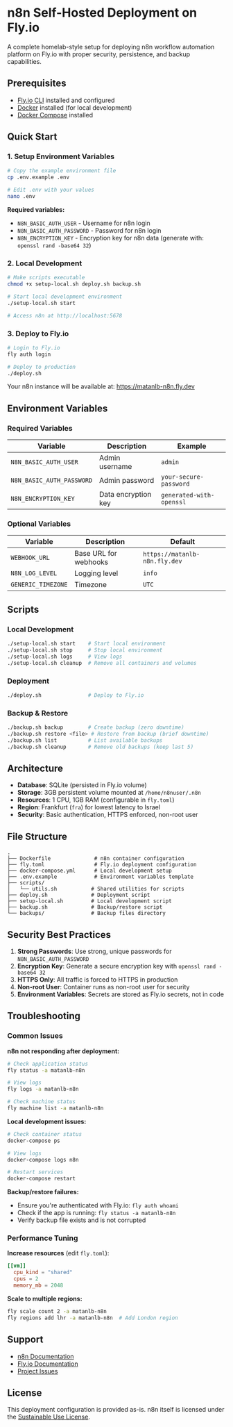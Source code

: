 # n8n Self-Hosted Deployment on Fly.io

A complete homelab-style setup for deploying n8n workflow automation platform on Fly.io with proper security, persistence, and backup capabilities.

## Prerequisites

- [Fly.io CLI](https://fly.io/docs/getting-started/installing-flyctl/) installed and configured
- [Docker](https://docs.docker.com/get-docker/) installed (for local development)
- [Docker Compose](https://docs.docker.com/compose/install/) installed

## Quick Start

### 1. Setup Environment Variables

```bash
# Copy the example environment file
cp .env.example .env

# Edit .env with your values
nano .env
```

**Required variables:**
- `N8N_BASIC_AUTH_USER` - Username for n8n login
- `N8N_BASIC_AUTH_PASSWORD` - Password for n8n login  
- `N8N_ENCRYPTION_KEY` - Encryption key for n8n data (generate with: `openssl rand -base64 32`)

### 2. Local Development

```bash
# Make scripts executable
chmod +x setup-local.sh deploy.sh backup.sh

# Start local development environment
./setup-local.sh start

# Access n8n at http://localhost:5678
```

### 3. Deploy to Fly.io

```bash
# Login to Fly.io
fly auth login

# Deploy to production
./deploy.sh
```

Your n8n instance will be available at: https://matanlb-n8n.fly.dev

## Environment Variables

### Required Variables

| Variable | Description | Example |
|----------|-------------|---------|
| `N8N_BASIC_AUTH_USER` | Admin username | `admin` |
| `N8N_BASIC_AUTH_PASSWORD` | Admin password | `your-secure-password` |
| `N8N_ENCRYPTION_KEY` | Data encryption key | `generated-with-openssl` |

### Optional Variables

| Variable | Description | Default |
|----------|-------------|---------|
| `WEBHOOK_URL` | Base URL for webhooks | `https://matanlb-n8n.fly.dev` |
| `N8N_LOG_LEVEL` | Logging level | `info` |
| `GENERIC_TIMEZONE` | Timezone | `UTC` |

## Scripts

### Local Development

```bash
./setup-local.sh start    # Start local environment
./setup-local.sh stop     # Stop local environment  
./setup-local.sh logs     # View logs
./setup-local.sh cleanup  # Remove all containers and volumes
```

### Deployment

```bash
./deploy.sh               # Deploy to Fly.io
```

### Backup & Restore

```bash
./backup.sh backup        # Create backup (zero downtime)
./backup.sh restore <file> # Restore from backup (brief downtime)
./backup.sh list          # List available backups
./backup.sh cleanup       # Remove old backups (keep last 5)
```

## Architecture

- **Database**: SQLite (persisted in Fly.io volume)
- **Storage**: 3GB persistent volume mounted at `/home/n8nuser/.n8n`
- **Resources**: 1 CPU, 1GB RAM (configurable in `fly.toml`)
- **Region**: Frankfurt (`fra`) for lowest latency to Israel
- **Security**: Basic authentication, HTTPS enforced, non-root user

## File Structure

```
.
├── Dockerfile              # n8n container configuration
├── fly.toml                # Fly.io deployment configuration  
├── docker-compose.yml      # Local development setup
├── .env.example            # Environment variables template
├── scripts/
│   └── utils.sh           # Shared utilities for scripts
├── deploy.sh              # Deployment script
├── setup-local.sh         # Local development script
├── backup.sh              # Backup/restore script
└── backups/               # Backup files directory
```

## Security Best Practices

1. **Strong Passwords**: Use strong, unique passwords for `N8N_BASIC_AUTH_PASSWORD`
2. **Encryption Key**: Generate a secure encryption key with `openssl rand -base64 32`
3. **HTTPS Only**: All traffic is forced to HTTPS in production
4. **Non-root User**: Container runs as non-root user for security
5. **Environment Variables**: Secrets are stored as Fly.io secrets, not in code

## Troubleshooting

### Common Issues

**n8n not responding after deployment:**
```bash
# Check application status
fly status -a matanlb-n8n

# View logs
fly logs -a matanlb-n8n

# Check machine status
fly machine list -a matanlb-n8n
```

**Local development issues:**
```bash
# Check container status
docker-compose ps

# View logs
docker-compose logs n8n

# Restart services
docker-compose restart
```

**Backup/restore failures:**
- Ensure you're authenticated with Fly.io: `fly auth whoami`
- Check if the app is running: `fly status -a matanlb-n8n`
- Verify backup file exists and is not corrupted

### Performance Tuning

**Increase resources** (edit `fly.toml`):
```toml
[[vm]]
  cpu_kind = "shared"
  cpus = 2
  memory_mb = 2048
```

**Scale to multiple regions:**
```bash
fly scale count 2 -a matanlb-n8n
fly regions add lhr -a matanlb-n8n  # Add London region
```

## Support

- [n8n Documentation](https://docs.n8n.io/)
- [Fly.io Documentation](https://fly.io/docs/)
- [Project Issues](https://github.com/yourusername/n8n-fly-deployment/issues)

## License

This deployment configuration is provided as-is. n8n itself is licensed under the [Sustainable Use License](https://github.com/n8n-io/n8n/blob/master/LICENSE.md).